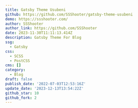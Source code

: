 ```yaml
---
title: Gatsby Theme Usubeni
github: https://github.com/SSShooter/gatsby-theme-usubeni
demo: https://ssshooter.com/
author: SSShooter
author_link: https://github.com/SSShooter
date: 2023-11-30T11:11:13.414Z
description: Gatsby Theme For Blog
ssg:
  - Gatsby
css:
  - SCSS
  - PostCSS
cms: []
category:
  - Blog
draft: false
publish_date: '2022-07-03T12:53:16Z'
update_date: '2023-12-13T13:54:22Z'
github_star: 10
github_fork: 2
---
```

